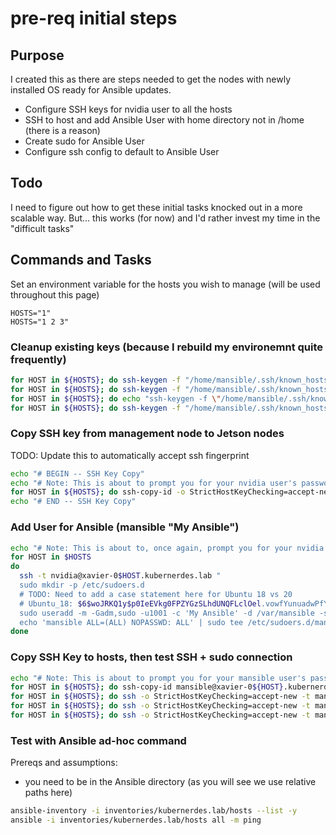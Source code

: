 # pre-req initial steps

## Purpose
I created this as there are steps needed to get the nodes with newly installed OS ready for Ansible updates.  

* Configure SSH keys for nvidia user to all the hosts
* SSH to host and add Ansible User with home directory not in /home (there is a reason)
* Create sudo for Ansible User
* Configure ssh config to default to Ansible User 

## Todo
I need to figure out how to get these initial tasks knocked out in a more scalable way.  But... this works (for now) and I'd rather invest my time in the "difficult tasks"

## Commands and Tasks
Set an environment variable for the hosts you wish to manage (will be used throughout this page)
```
HOSTS="1"
HOSTS="1 2 3"
```
### Cleanup existing keys (because I rebuild my environemnt quite frequently)
```bash
for HOST in ${HOSTS}; do ssh-keygen -f "/home/mansible/.ssh/known_hosts.kubernerdes.lab" -R "10.10.12.21${HOST}"; done
for HOST in ${HOSTS}; do ssh-keygen -f "/home/mansible/.ssh/known_hosts.kubernerdes.lab" -R "xavier-0${HOST}.kubernerdes.lab"; done
for HOST in ${HOSTS}; do echo "ssh-keygen -f \"/home/mansible/.ssh/known_hosts.kubernerdes.lab\" -R \"xavier-0${HOST}\" "; done
for HOST in ${HOSTS}; do ssh-keygen -f "/home/mansible/.ssh/known_hosts.kubernerdes.lab" -R "xavier-0${HOST}"; done
```

### Copy SSH key from management node to Jetson nodes
TODO: Update this to automatically accept ssh fingerprint
```bash
echo "# BEGIN -- SSH Key Copy"
echo "# Note: This is about to prompt you for your nvidia user's password."
for HOST in ${HOSTS}; do ssh-copy-id -o StrictHostKeyChecking=accept-new nvidia@xavier-0${HOST}.kubernerdes.lab; done
echo "# END -- SSH Key Copy"
```

### Add User for Ansible (mansible "My Ansible")
```bash
echo "# Note: This is about to, once again, prompt you for your nvidia user's password."
for HOST in $HOSTS
do
  ssh -t nvidia@xavier-0$HOST.kubernerdes.lab "
  sudo mkdir -p /etc/sudoers.d
  # TODO: Need to add a case statement here for Ubuntu 18 vs 20
  # Ubuntu_18: $6$woJRKQ1y$p0IeEVkg0FPZYGzSLhdUNQFLclOel.vowfYunuadwPfYH9JZgabJ5RZxo8sM2sAkrJ9lLjbpGVBQ.tmsmVo/R0
  sudo useradd -m -Gadm,sudo -u1001 -c 'My Ansible' -d /var/mansible -s /bin/bash -p '\$y\$j9T\$Ug0Hazie0m6D4TXqkk0Uh0\$fEB2zDsPbm6FIl3tvT9KoXXQBUVkOj3LhP4/pjjbty9' mansible
  echo 'mansible ALL=(ALL) NOPASSWD: ALL' | sudo tee /etc/sudoers.d/mansible-nopasswd-all"
done
```

### Copy SSH Key to hosts, then test SSH + sudo connection
```bash
echo "# Note: This is about to prompt you for your mansible user's password."
for HOST in ${HOSTS}; do ssh-copy-id mansible@xavier-0${HOST}.kubernerdes.lab; done
for HOST in ${HOSTS}; do ssh -o StrictHostKeyChecking=accept-new -t mansible@xavier-0${HOST}.kubernerdes.lab "sudo uptime"; done
for HOST in ${HOSTS}; do ssh -o StrictHostKeyChecking=accept-new -t mansible@xavier-0${HOST} "sudo uptime"; done
for HOST in ${HOSTS}; do ssh -o StrictHostKeyChecking=accept-new -t mansible@10.10.12.21${HOST} "sudo uptime"; done
```

### Test with Ansible ad-hoc command
Prereqs and assumptions:
* you need to be in the Ansible directory (as you will see we use relative paths here)
```bash
ansible-inventory -i inventories/kubernerdes.lab/hosts --list -y
ansible -i inventories/kubernerdes.lab/hosts all -m ping
```
